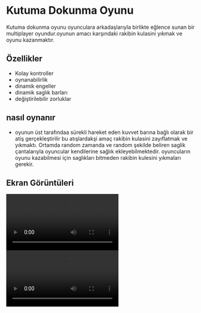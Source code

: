 
# Kutuma Dokunma Oyunu

Kutuma dokunma oyunu oyunculara arkadaşlarıyla birlikte eğlence sunan bir multiplayer oyundur.oyunun amacı karşındaki rakibin kulasini yıkmak ve oyunu kazanmaktır.

## Özellikler

- Kolay kontroller 
- oynanabilirlik
- dinamik engeller 
- dinamik saglık barları
- değiştirilebilir zorluklar




  
## nasıl oynanır
- oyunun üst tarafındaa sürekli hareket eden kuvvet barına bağlı olarak bir atiş gerçekleştirilir bu atışlardakşi amaç rakibin kulasini zayıflatmak ve yıkmaktı. Ortamda random zamanda ve random şekilde beliren saglik çantalarıyla oyuncular kendilerine sağlık ekleyebilmektedir. oyuncuların oyunu kazabilmesi için saglıkları bitmeden rakibin kulesini yıkmaları gerekir.



  
## Ekran Görüntüleri

![Uygulama Ekran Görüntüsü](https://github.com/Emreozkul09/kutuma-dokuma/blob/main/oyuncu1.mp4)
![Uygulama Ekran Görüntüsü](https://github.com/Emreozkul09/kutuma-dokuma/blob/main/oyuncu2.mp4)

  
